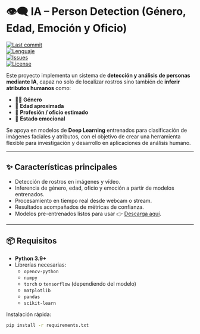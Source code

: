 # 👁️‍🗨️ IA – Person Detection (Género, Edad, Emoción y Oficio)

[![Last commit](https://img.shields.io/github/last-commit/InfiniteVoid-lab/IA-PersonDetection?logo=git&color=0EA5E9)](https://github.com/InfiniteVoid-lab/IA-PersonDetection/commits)  
[![Lenguaje](https://img.shields.io/github/languages/top/InfiniteVoid-lab/IA-PersonDetection?logo=python&label=python&color=3776AB)](./)  
[![Issues](https://img.shields.io/github/issues/InfiniteVoid-lab/IA-PersonDetection?color=22C55E)](https://github.com/InfiniteVoid-lab/IA-PersonDetection/issues)  
[![License](https://img.shields.io/badge/license-MIT-10B981.svg)](#licencia)  

Este proyecto implementa un sistema de **detección y análisis de personas mediante IA**, capaz no solo de localizar rostros sino también de **inferir atributos humanos** como:  

- 👩‍🦱 **Género**  
- 🎂 **Edad aproximada**  
- 💼 **Profesión / oficio estimado**  
- 🙂 **Estado emocional**  

Se apoya en modelos de **Deep Learning** entrenados para clasificación de imágenes faciales y atributos, con el objetivo de crear una herramienta flexible para investigación y desarrollo en aplicaciones de análisis humano.  

---

## ✨ Características principales
- Detección de rostros en imágenes y vídeo.  
- Inferencia de género, edad, oficio y emoción a partir de modelos entrenados.  
- Procesamiento en tiempo real desde webcam o stream.  
- Resultados acompañados de métricas de confianza.  
- Modelos pre-entrenados listos para usar 👉 [Descarga aquí](https://drive.google.com/drive/folders/1wJI4dPS-6Le3Iv6YCiRT-P1O0xuLDsKg?usp=sharing](https://drive.google.com/drive/folders/1wJI4dPS-6Le3Iv6YCiRT-P1O0xuLDsKg?usp=sharing)).  

---

## 📦 Requisitos
- **Python 3.9+**  
- Librerías necesarias:  
  - `opencv-python`  
  - `numpy`  
  - `torch` o `tensorflow` (dependiendo del modelo)  
  - `matplotlib`  
  - `pandas`  
  - `scikit-learn`  

Instalación rápida:
```bash
pip install -r requirements.txt
